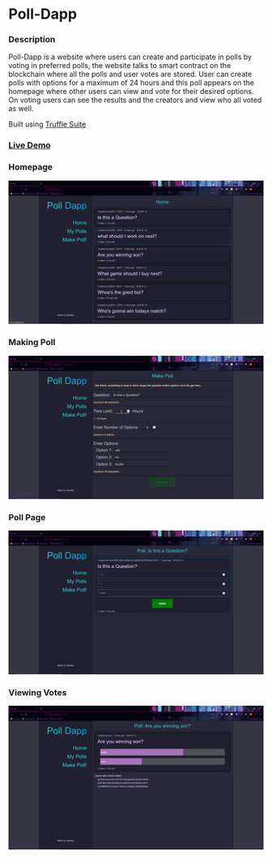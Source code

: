 # Poll-Dapp

### Description

Poll-Dapp is a website where users can create and participate in polls by voting
in preferred polls, the website talks to smart contract on the blockchain where all the polls and user votes are stored.
User can create polls with options for a maximum of 24 hours and this poll appears on the homepage where other users can view and vote for their desired options.
On voting users can see the results and the creators and view who all voted as well.

Built using [Truffle Suite](https://www.trufflesuite.com/)

### [Live Demo]()

### Homepage

![Homepage](/images/HomePage.png 'Homepage')

### Making Poll

![Making Poll](/images/MakePoll.png ' Making Poll')

### Poll Page

![Poll Page](/images/PollPage.png 'Poll Page')

### Viewing Votes

![Viewing Votes](/images/SeeVotes.png 'Viewing Votes')
